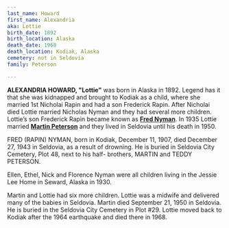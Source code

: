 ```yaml
---
last_name: Howard
first_name: Alexandria
aka: Lottie
birth_date: 1892
birth_location: Alaska
death_date: 1968
death_location: Kodiak, Alaska
cemetery: not in Seldovia
family: Peterson

---
```


**ALEXANDRIA HOWARD, "Lottie"**  was born in Alaska in 1892. Legend has it that she was kidnapped and brought to Kodiak as a child, where she married 1st Nicholai Rapin and had a son Frederick Rapin.  After Nicholai died Lottie married Nicholas Nyman and they had several more children. Lottie’s son Frederick Rapin became known as [**Fred Nyman**](./Nyman_Fred.md).  In 1935 Lottie married [**Martin Peterson**](./Peterson_Martin.md) and they lived in Seldovia until his death in 1950.

FRED (RAPIN) NYMAN, born in Kodiak, December 11, 1907, died December 27, 1943 in Seldovia, as a result of drowning.  He is buried in Seldovia City Cemetery, Plot 48, next to his half- brothers, MARTIN and TEDDY PETERSON. 

Ellen, Ethel, Nick and Florence Nyman were all children living in the Jessie Lee Home in Seward, Alaska in 1930. 

Martin and Lottie had six more children. Lottie was a midwife and delivered many of the babies in Seldovia. Martin died September 21, 1950 in Seldovia. He is buried in the Seldovia City Cemetery in Plot #29.  Lottie moved back to Kodiak after the 1964 earthquake and died there in 1968.

